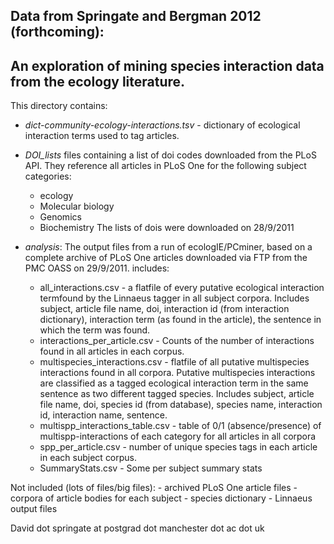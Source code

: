 Data from Springate and Bergman 2012 (forthcoming):
---------------------------------------------------
An exploration of mining species interaction data from the ecology literature.
-----------------------------------------------------------------------------

This directory contains:

* *dict-community-ecology-interactions.tsv* - dictionary of ecological interaction terms used to tag articles.

* *DOI\_lists*
    files containing a list of doi codes downloaded from the PLoS API.
    They reference all articles in PLoS One for the following subject categories:
    - ecology
    - Molecular biology
    - Genomics
    - Biochemistry
    The lists of dois were downloaded on 28/9/2011

* *analysis*:
    The output files from a run of ecologIE/PCminer, based on a complete archive of PLoS One articles downloaded via FTP from the PMC OASS on 29/9/2011.
    includes:
    - all\_interactions.csv - a flatfile of every putative  ecological interaction termfound by the Linnaeus tagger in all  subject corpora.  Includes subject, article file name, doi, interaction id (from interaction dictionary), interaction term (as found in the article), the sentence in which the term was found.
    - interactions\_per\_article.csv - Counts of the number of interactions found in all articles
    in each corpus.
    - multispecies\_interactions.csv - flatfile of all putative multispecies interactions found in all corpora. Putative multispecies interactions are classified as a tagged ecological interaction term in the same sentence as two different tagged species. Includes subject, article file name, doi, species id (from database), species name, interaction id, interaction name, sentence.
    - multispp\_interactions\_table.csv - table of 0/1 (absence/presence) of multispp-interactions of each category for all articles in all corpora
     - spp\_per\_article.csv - number of unique species tags in each article in each
     subject corpus.
     - SummaryStats.csv - Some per subject summary stats

Not included (lots of files/big files):
    - archived PLoS One article files
    - corpora of article bodies for each subject
    - species dictionary
    - Linnaeus output files

David dot springate at postgrad dot manchester dot ac dot uk

